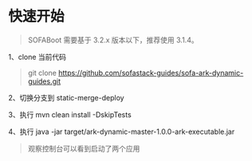# 快速开始

> SOFABoot 需要基于 3.2.x 版本以下，推荐使用 3.1.4。

1、clone 当前代码

> git clone https://github.com/sofastack-guides/sofa-ark-dynamic-guides.git

2、切换分支到 static-merge-deploy

3、执行 mvn clean install -DskipTests

4、执行 java -jar target/ark-dynamic-master-1.0.0-ark-executable.jar

> 观察控制台可以看到启动了两个应用

